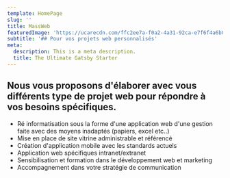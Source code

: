 ```yaml
---
template: HomePage
slug: ''
title: MassWeb
featuredImage: 'https://ucarecdn.com/ffc2ee7a-f0a2-4a31-92ca-e7f6f4a6b0b5/'
subtitle: '## Pour vos projets web personnalisés'
meta:
  description: This is a meta description.
  title: The Ultimate Gatsby Starter
---
```

## **Nous vous proposons d'élaborer avec vous différents type de projet web pour répondre à vos besoins spécifiques.**

* Ré informatisation sous la forme d'une application web d'une gestion faite avec des moyens inadaptés (papiers, excel etc..)
* Mise en place de site vitrine administrable et référencé
* Création d'application mobile avec les standards actuels
* Application web spécifiques intranet/extranet
* Sensibilisation et formation dans le développement web et marketing
* Accompagnement dans votre stratégie de communication

##

